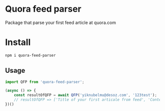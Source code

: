 # Quora feed parser
Package that parse your first feed article at quora.com

# Install
```sh
npm i quora-feed-parser
```

## Usage

```ts
import QFP from 'quora-feed-parser';

(async () => {
    const resultOfQFP = await QFP('yiknubelmu@desoz.com', '123test');
    // resultOfQFP => ['Title of your first articale from feed', 'Content the most popular answer'];
})()
```
